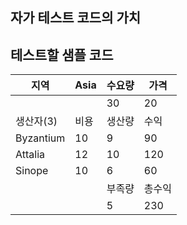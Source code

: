 ## 자가 테스트 코드의 가치
## 테스트할 샘플 코드



|지역|Asia|수요량|가격
|---|---|---|---|
| | |30|20|
|생산자(3)|비용|생산량|수익|
|Byzantium|10|9|90|
|Attalia|12|10|120|
|Sinope|10|6|60|
| | |부족량|총수익|
| | |5|230|



